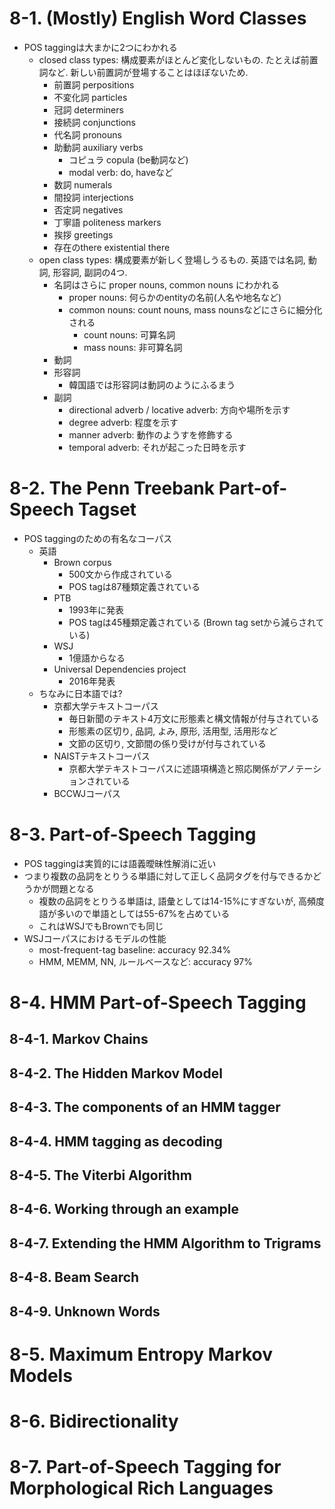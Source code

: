 # 8-1. (Mostly) English Word Classes
- POS taggingは大まかに2つにわかれる
  - closed class types: 構成要素がほとんど変化しないもの. たとえば前置詞など. 新しい前置詞が登場することはほぼないため.
    - 前置詞 perpositions
    - 不変化詞 particles
    - 冠詞 determiners
    - 接続詞 conjunctions
    - 代名詞 pronouns
    - 助動詞 auxiliary verbs
      - コピュラ copula (be動詞など)
      - modal verb: do, haveなど
    - 数詞 numerals
    - 間投詞 interjections
    - 否定詞 negatives
    - 丁寧語 politeness markers
    - 挨拶 greetings
    - 存在のthere existential there
  - open class types: 構成要素が新しく登場しうるもの. 英語では名詞, 動詞, 形容詞, 副詞の4つ.
    - 名詞はさらに proper nouns, common nouns にわかれる
      - proper nouns: 何らかのentityの名前(人名や地名など)
      - common nouns: count nouns, mass nounsなどにさらに細分化される
        - count nouns: 可算名詞
        - mass nouns: 非可算名詞
    - 動詞
    - 形容詞
      - 韓国語では形容詞は動詞のようにふるまう
    - 副詞
      - directional adverb / locative adverb: 方向や場所を示す
      - degree adverb: 程度を示す
      - manner adverb: 動作のようすを修飾する
      - temporal adverb: それが起こった日時を示す

# 8-2. The Penn Treebank Part-of-Speech Tagset
- POS taggingのための有名なコーパス
  - 英語
    - Brown corpus
      - 500文から作成されている
      - POS tagは87種類定義されている
    - PTB
      - 1993年に発表
      - POS tagは45種類定義されている (Brown tag setから減らされている)
    - WSJ
      - 1億語からなる
    - Universal Dependencies project
      - 2016年発表
  - ちなみに日本語では?
    - 京都大学テキストコーパス
      - 毎日新聞のテキスト4万文に形態素と構文情報が付与されている
      - 形態素の区切り, 品詞, よみ, 原形, 活用型, 活用形など
      - 文節の区切り, 文節間の係り受けが付与されている
    - NAISTテキストコーパス
      - 京都大学テキストコーパスに述語項構造と照応関係がアノテーションされている
    - BCCWJコーパス

# 8-3. Part-of-Speech Tagging
- POS taggingは実質的には語義曖昧性解消に近い
- つまり複数の品詞をとりうる単語に対して正しく品詞タグを付与できるかどうかが問題となる
  - 複数の品詞をとりうる単語は, 語彙としては14-15%にすぎないが, 高頻度語が多いので単語としては55-67%を占めている
  - これはWSJでもBrownでも同じ
- WSJコーパスにおけるモデルの性能
  - most-frequent-tag baseline: accuracy 92.34%
  - HMM, MEMM, NN, ルールベースなど: accuracy 97%

# 8-4. HMM Part-of-Speech Tagging
## 8-4-1. Markov Chains
## 8-4-2. The Hidden Markov Model
## 8-4-3. The components of an HMM tagger
## 8-4-4. HMM tagging as decoding
## 8-4-5. The Viterbi Algorithm
## 8-4-6. Working through an example
## 8-4-7. Extending the HMM Algorithm to Trigrams
## 8-4-8. Beam Search
## 8-4-9. Unknown Words
# 8-5. Maximum Entropy Markov Models
# 8-6. Bidirectionality
# 8-7. Part-of-Speech Tagging for Morphological Rich Languages
